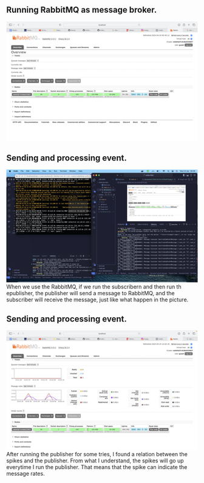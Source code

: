 ## Running RabbitMQ as message broker.
<img src="img/ss1.png">

## Sending and processing event.
<img src="img/ss2.png">
When we use the RabbitMQ, if we run the subscribern and then run th epublisher, the publisher will send a message to RabbitMQ, and the subscriber will receive the message, just like what happen in the picture.

## Sending and processing event.
<img src="img/ss3.png">
After running the publisher for some tries, I found a  relation between the spikes and the publisher. From what I understand, the spikes will go up everytime I run the publisher. That means that the spike can indicate the message rates.
